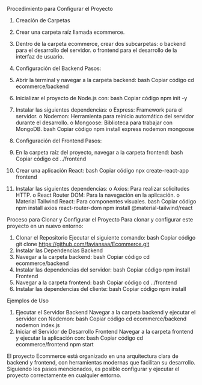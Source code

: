 Procedimiento para Configurar el Proyecto
1. Creación de Carpetas
1.	Crear una carpeta raíz llamada ecommerce.
2.	Dentro de la carpeta ecommerce, crear dos subcarpetas:
o	backend para el desarrollo del servidor.
o	frontend para el desarrollo de la interfaz de usuario.

2. Configuración del Backend
Pasos:
1.	Abrir la terminal y navegar a la carpeta backend:
bash
Copiar código
cd ecommerce/backend
2.	Inicializar el proyecto de Node.js con:
bash
Copiar código
npm init -y
3.	Instalar las siguientes dependencias:
o	Express: Framework para el servidor.
o	Nodemon: Herramienta para reinicio automático del servidor durante el desarrollo.
o	Mongoose: Biblioteca para trabajar con MongoDB.
bash
Copiar código
npm install express nodemon mongoose

3. Configuración del Frontend
Pasos:
1.	En la carpeta raíz del proyecto, navegar a la carpeta frontend:
bash
Copiar código
cd ../frontend
2.	Crear una aplicación React:
bash
Copiar código
npx create-react-app frontend
3.	Instalar las siguientes dependencias:
o	Axios: Para realizar solicitudes HTTP.
o	React Router DOM: Para la navegación en la aplicación.
o	Material Tailwind React: Para componentes visuales.
bash
Copiar código
npm install axios react-router-dom
npm install @material-tailwind/react

Proceso para Clonar y Configurar el Proyecto
Para clonar y configurar este proyecto en un nuevo entorno:
1. Clonar el Repositorio
Ejecutar el siguiente comando:
bash
Copiar código
git clone https://github.com/faviansaa/Ecommerce.git
2. Instalar las Dependencias
Backend
1.	Navegar a la carpeta backend:
bash
Copiar código
cd ecommerce/backend
2.	Instalar las dependencias del servidor:
bash
Copiar código
npm install
Frontend
1.	Navegar a la carpeta frontend:
bash
Copiar código
cd ../frontend
2.	Instalar las dependencias del cliente:
bash
Copiar código
npm install

Ejemplos de Uso
1. Ejecutar el Servidor Backend
Navegar a la carpeta backend y ejecutar el servidor con Nodemon:
bash
Copiar código
cd ecommerce/backend
nodemon index.js
2. Iniciar el Servidor de Desarrollo Frontend
Navegar a la carpeta frontend y ejecutar la aplicación con:
bash
Copiar código
cd ecommerce/frontend
npm start

El proyecto Ecommerce está organizado en una arquitectura clara de backend y frontend, con herramientas modernas que facilitan su desarrollo. Siguiendo los pasos mencionados, es posible configurar y ejecutar el proyecto correctamente en cualquier entorno.

